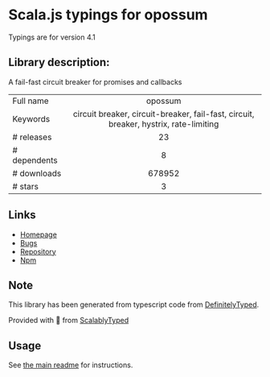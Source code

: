 
# Scala.js typings for opossum

Typings are for version 4.1

## Library description:
A fail-fast circuit breaker for promises and callbacks

|                    |                 |
| ------------------ | :-------------: |
| Full name          | opossum |
| Keywords           | circuit breaker, circuit-breaker, fail-fast, circuit, breaker, hystrix, rate-limiting |
| # releases         | 23 |
| # dependents       | 8 |
| # downloads        | 678952 |
| # stars            | 3 |

## Links
- [Homepage](https://nodeshift.dev/opossum)
- [Bugs](https://github.com/nodeshift/opossum/issues)
- [Repository](https://github.com/nodeshift/opossum)
- [Npm](https://www.npmjs.com/package/opossum)
    


## Note
This library has been generated from typescript code from [DefinitelyTyped](https://definitelytyped.org).

Provided with :purple_heart: from [ScalablyTyped](https://github.com/oyvindberg/ScalablyTyped)

## Usage
See [the main readme](../../readme.md) for instructions.


